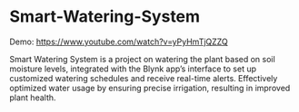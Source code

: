 # Smart-Watering-System

Demo: https://www.youtube.com/watch?v=yPyHmTjQZZQ

Smart Watering System is a project on watering the plant based on soil moisture levels, integrated with the Blynk app’s interface to set up customized watering schedules and receive real-time alerts. Effectively optimized water usage by ensuring precise irrigation, resulting in improved plant health.
